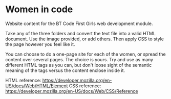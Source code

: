 # Women in code

Website content for the BT Code First Girls web development module. 

Take any of the three folders and convert the text file into a valid HTML document. Use the image provided, or add others. Then apply CSS to style the page however you feel like it.

You can choose to do a one-page site for each of the women, or spread the content over several pages. The choice is yours. 
Try and use as many different HTML tags as you can, but don't loose sight of the semantic meaning of the tags versus the content enclose inside it. 

HTML reference: https://developer.mozilla.org/en-US/docs/Web/HTML/Element
CSS reference: https://developer.mozilla.org/en-US/docs/Web/CSS/Reference
